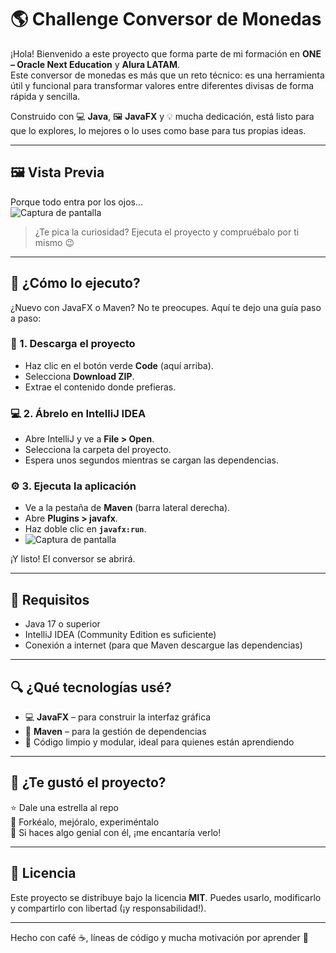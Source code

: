 # 🌎 Challenge Conversor de Monedas

¡Hola! Bienvenido a este proyecto que forma parte de mi formación en **ONE – Oracle Next Education** y **Alura LATAM**.  
Este conversor de monedas es más que un reto técnico: es una herramienta útil y funcional para transformar valores entre diferentes divisas de forma rápida y sencilla.

Construido con 💻 **Java**, 🖼️ **JavaFX** y 💡 mucha dedicación, está listo para que lo explores, lo mejores o lo uses como base para tus propias ideas.

---

## 🖼️ Vista Previa

Porque todo entra por los ojos...  
![Captura de pantalla](imagenes/img1.png)

> ¿Te pica la curiosidad? Ejecuta el proyecto y compruébalo por ti mismo 😉

---

## 🚀 ¿Cómo lo ejecuto?

¿Nuevo con JavaFX o Maven? No te preocupes. Aquí te dejo una guía paso a paso:

### 🔽 1. Descarga el proyecto

- Haz clic en el botón verde **Code** (aquí arriba).
- Selecciona **Download ZIP**.
- Extrae el contenido donde prefieras.

### 💻 2. Ábrelo en IntelliJ IDEA

- Abre IntelliJ y ve a **File > Open**.
- Selecciona la carpeta del proyecto.
- Espera unos segundos mientras se cargan las dependencias.

### ⚙️ 3. Ejecuta la aplicación

- Ve a la pestaña de **Maven** (barra lateral derecha).
- Abre **Plugins > javafx**.
- Haz doble clic en **`javafx:run`**.
- ![Captura de pantalla](imagenes/img2.png)

¡Y listo! El conversor se abrirá.

---

## 🧰 Requisitos

- Java 17 o superior  
- IntelliJ IDEA (Community Edition es suficiente)  
- Conexión a internet (para que Maven descargue las dependencias)

---

## 🔍 ¿Qué tecnologías usé?

- 💻 **JavaFX** – para construir la interfaz gráfica  
- 🧱 **Maven** – para la gestión de dependencias  
- 🧼 Código limpio y modular, ideal para quienes están aprendiendo

---

## 🙌 ¿Te gustó el proyecto?

⭐ Dale una estrella al repo  
🔁 Forkéalo, mejóralo, experiméntalo  
📢 Si haces algo genial con él, ¡me encantaría verlo!

---

## 📄 Licencia

Este proyecto se distribuye bajo la licencia **MIT**. Puedes usarlo, modificarlo y compartirlo con libertad (¡y responsabilidad!).

---

Hecho con café ☕, líneas de código y mucha motivación por aprender 🚀
